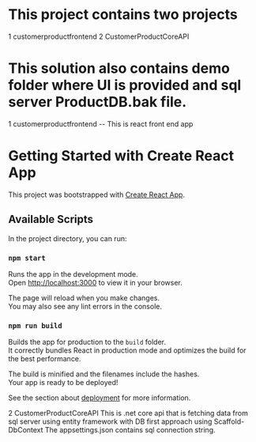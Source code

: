 # This project contains two projects
1 customerproductfrontend
2 CustomerProductCoreAPI
# This solution also contains demo folder where UI is provided and sql server ProductDB.bak file.

1 customerproductfrontend -- This is react front end app
# Getting Started with Create React App

This project was bootstrapped with [Create React App](https://github.com/facebook/create-react-app).

## Available Scripts

In the project directory, you can run:

### `npm start`

Runs the app in the development mode.\
Open [http://localhost:3000](http://localhost:3000) to view it in your browser.

The page will reload when you make changes.\
You may also see any lint errors in the console.


### `npm run build`

Builds the app for production to the `build` folder.\
It correctly bundles React in production mode and optimizes the build for the best performance.

The build is minified and the filenames include the hashes.\
Your app is ready to be deployed!

See the section about [deployment](https://facebook.github.io/create-react-app/docs/deployment) for more information.

2 CustomerProductCoreAPI
This is .net core api that is fetching data from sql server using entity framework with DB first approach using Scaffold-DbContext
The appsettings.json contains sql connection string.





